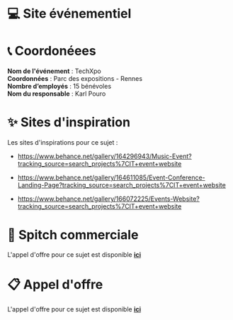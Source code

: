 # 💻 Site événementiel

# 📞 Coordonéees 

**Nom de l'événement** : TechXpo
<br>
**Coordonnées** : Parc des expositions - Rennes
<br>
**Nombre d’employés** : 15 bénévoles
<br>
**Nom du responsable** : Karl Pouro

# ✨ Sites d'inspiration

Les sites d'inspirations pour ce sujet : 

- https://www.behance.net/gallery/164296943/Music-Event?tracking_source=search_projects%7CIT+event+website

- https://www.behance.net/gallery/164611085/Event-Conference-Landing-Page?tracking_source=search_projects%7CIT+event+website

- https://www.behance.net/gallery/166072225/Events-Website?tracking_source=search_projects%7CIT+event+website 

# 📃 Spitch commerciale 

L'appel d'offre pour ce sujet est disponible **[ici](spitch-commercial.md)**

# 📋 Appel d'offre 

L'appel d'offre pour ce sujet est disponible **[ici](appel-offre.md)**